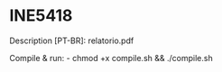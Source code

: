 # INE5418

Description [PT-BR]: relatorio.pdf

Compile & run:
    - chmod +x compile.sh && ./compile.sh